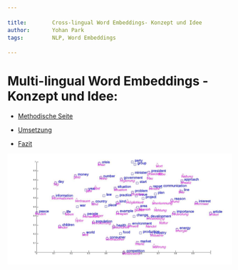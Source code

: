```yaml
---

title:        Cross-lingual Word Embeddings- Konzept und Idee 
author:       Yohan Park
tags:         NLP, Word Embeddings

---
```


#  Multi-lingual Word Embeddings - Konzept und Idee:

- [Methodische Seite](#methodische-seite)

- [Umsetzung](#umsetzung)

- [Fazit](#fazit)
 

![cross_ling](https://github.com/Monsieur-Park/NLP-2020/blob/master/Image/cross_ling.jpg?raw=true)

